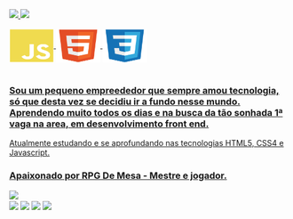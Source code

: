 <div>
  <a href="https://github.com/kevin-dev26">
  <img height="180em" src="https://github-readme-stats.vercel.app/api?username=kevin-dev26&show_icons=true&theme=tokyonight&include_all_commits=true&count_private=true"/>
  <img height="180em" src="https://github-readme-stats.vercel.app/api/top-langs/?username=kevin-dev26&layout=compact&langs_count=6&theme=tokyonight"/>
</div>
<div style="display: inline_block"><br>
  <img align="center" alt="Js" height="60" width="80" src="https://raw.githubusercontent.com/devicons/devicon/master/icons/javascript/javascript-plain.svg">
  <img align="center" alt="HTML" height="60" width="80" src="https://raw.githubusercontent.com/devicons/devicon/master/icons/html5/html5-original.svg">
  <img align="center" alt="CSS" height="60" width="80" src="https://raw.githubusercontent.com/devicons/devicon/master/icons/css3/css3-original.svg">
</div>
 
 <br>
 
  ### Sou um pequeno empreededor que sempre amou tecnologia, só que desta vez se decidiu ir a fundo nesse mundo. Aprendendo muito todos os dias e na busca da tão sonhada 1ª vaga na area, em desenvolvimento front end. 

Atualmente estudando e se aprofundando nas tecnologias HTML5, CSS4 e Javascript.
 
  ### Apaixonado por RPG De Mesa - Mestre e jogador.
  <div>
    <img autoplay src="https://c.tenor.com/CARgJFTXTO4AAAAM/nat20-d20.gif" </img>
  </div>
<div> 
  <a href="" target="_blank"><img src="https://img.shields.io/badge/-Instagram-%23E4405F?style=for-the-badge&logo=instagram&logoColor=white" target="_blank"></a>
 <a href="" target="_blank"><img src="https://img.shields.io/badge/Discord-7289DA?style=for-the-badge&logo=discord&logoColor=white" target="_blank"></a> 
  <a href = ""><img src="https://img.shields.io/badge/-Gmail-%23333?style=for-the-badge&logo=gmail&logoColor=white" target="_blank"></a>
  <a href="https://www.linkedin.com/in/kevin-faria-campos-429197117/" target="_blank"><img src="https://img.shields.io/badge/-LinkedIn-%230077B5?style=for-the-badge&logo=linkedin&logoColor=white" target="_blank"></a> 
 
</div>

